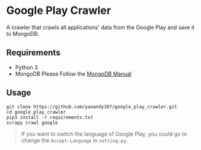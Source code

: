 # Google Play Crawler

A crawler that crawls all applications' data from the Google Play and save it to MongoDB.

## Requirements
- Python 3
- MongoDB
  Please Follow the [MongoDB Manual](https://docs.mongodb.com/manual/installation/)

## Usage

```shell
git clone https://github.com/yaoandy107/google_play_crawler.git
cd google_play_crawler
pip3 install -r requirements.txt
scrapy crawl google
```

> If you want to switch the language of Google Play, you could go to change the `Accept-Language` in `setting.py`.